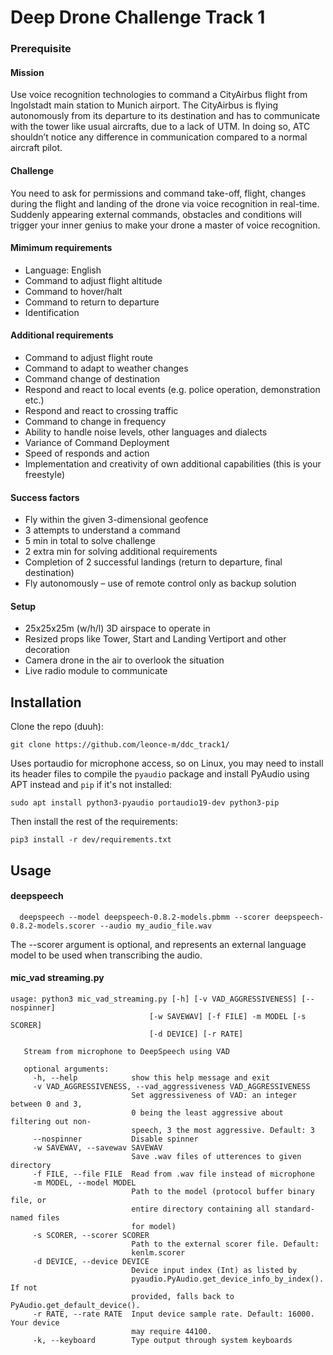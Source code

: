 # Deep Drone Challenge Track 1
### Prerequisite
#### Mission
Use voice recognition technologies to command a CityAirbus flight from Ingolstadt main station to Munich airport. The CityAirbus is flying autonomously from its departure to its destination and has to communicate with the tower like usual aircrafts, due to a lack of UTM. In doing so, ATC shouldn’t notice any difference in communication compared to a normal aircraft pilot.

#### Challenge
You need to ask for permissions and command take-off, flight, changes during the flight and landing of the drone via voice recognition in real-time. Suddenly appearing external commands, obstacles and conditions will trigger your inner genius to make your drone a master of voice recognition.

#### Mimimum requirements
* Language: English
* Command to adjust flight altitude
* Command to hover/halt
* Command to return to departure
* Identification

#### Additional requirements
* Command to adjust flight route
* Command to adapt to weather changes
* Command change of destination
* Respond and react to local events (e.g. police operation, demonstration etc.)
* Respond and react to crossing traffic
* Command to change in frequency
* Ability to handle noise levels, other languages and dialects
* Variance of Command Deployment
* Speed of responds and action
* Implementation and creativity of own additional capabilities (this is your freestyle)

#### Success factors
* Fly within the given 3-dimensional geofence
* 3 attempts to understand a command
* 5 min in total to solve challenge
* 2 extra min for solving additional requirements
* Completion of 2 successful landings (return to departure, final destination)
* Fly autonomously – use of remote control only as backup solution

#### Setup
* 25x25x25m (w/h/l) 3D airspace to operate in
* Resized props like Tower, Start and Landing Vertiport and other decoration
* Camera drone in the air to overlook the situation
* Live radio module to communicate

## Installation
Clone the repo (duuh):
```
git clone https://github.com/leonce-m/ddc_track1/
```
Uses portaudio for microphone access, so on Linux, you may need to install its header files to compile the `pyaudio` package and install PyAudio using APT instead and `pip` if it's not installed:
```
sudo apt install python3-pyaudio portaudio19-dev python3-pip
```
Then install the rest of the requirements:
```
pip3 install -r dev/requirements.txt
```

## Usage
#### deepspeech
```
  deepspeech --model deepspeech-0.8.2-models.pbmm --scorer deepspeech-0.8.2-models.scorer --audio my_audio_file.wav
```
The --scorer argument is optional, and represents an external language model to be used when transcribing the audio.

#### mic_vad streaming.py
```
usage: python3 mic_vad_streaming.py [-h] [-v VAD_AGGRESSIVENESS] [--nospinner]
                               [-w SAVEWAV] [-f FILE] -m MODEL [-s SCORER]
                               [-d DEVICE] [-r RATE]
   
   Stream from microphone to DeepSpeech using VAD
   
   optional arguments:
     -h, --help            show this help message and exit
     -v VAD_AGGRESSIVENESS, --vad_aggressiveness VAD_AGGRESSIVENESS
                           Set aggressiveness of VAD: an integer between 0 and 3,
                           0 being the least aggressive about filtering out non-
                           speech, 3 the most aggressive. Default: 3
     --nospinner           Disable spinner
     -w SAVEWAV, --savewav SAVEWAV
                           Save .wav files of utterences to given directory
     -f FILE, --file FILE  Read from .wav file instead of microphone
     -m MODEL, --model MODEL
                           Path to the model (protocol buffer binary file, or
                           entire directory containing all standard-named files
                           for model)
     -s SCORER, --scorer SCORER
                           Path to the external scorer file. Default:
                           kenlm.scorer
     -d DEVICE, --device DEVICE
                           Device input index (Int) as listed by
                           pyaudio.PyAudio.get_device_info_by_index(). If not
                           provided, falls back to PyAudio.get_default_device().
     -r RATE, --rate RATE  Input device sample rate. Default: 16000. Your device
                           may require 44100.
     -k, --keyboard        Type output through system keyboards
```
